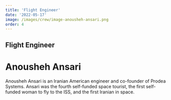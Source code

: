 ```yaml
---
title: 'Flight Engineer'
date: '2022-05-17'
image: /images/crew/image-anousheh-ansari.png
order: 4
---
```


## Flight Engineer
# Anousheh Ansari

Anousheh Ansari is an Iranian American engineer and co-founder of Prodea Systems. Ansari was the fourth self-funded space tourist, the first self-funded woman to fly to the ISS, and the first Iranian in space. 